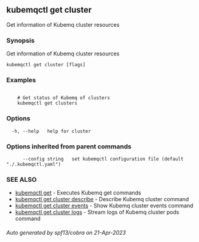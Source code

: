 ## kubemqctl get cluster

Get information of Kubemq cluster resources

### Synopsis

Get information of Kubemq cluster resources

```
kubemqctl get cluster [flags]
```

### Examples

```

	# Get status of Kubemq of clusters
	kubemqctl get clusters

```

### Options

```
  -h, --help   help for cluster
```

### Options inherited from parent commands

```
      --config string   set kubemqctl configuration file (default "./.kubemqctl.yaml")
```

### SEE ALSO

* [kubemqctl get](kubemqctl_get.md)	 - Executes Kubemq get commands
* [kubemqctl get cluster describe](kubemqctl_get_cluster_describe.md)	 - Describe Kubemq cluster command
* [kubemqctl get cluster events](kubemqctl_get_cluster_events.md)	 - Show Kubemq cluster events command
* [kubemqctl get cluster logs](kubemqctl_get_cluster_logs.md)	 - Stream logs of Kubemq cluster pods command

###### Auto generated by spf13/cobra on 21-Apr-2023
